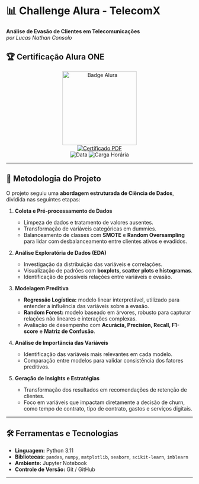 # 📊 Challenge Alura - TelecomX

**Análise de Evasão de Clientes em Telecomunicações**  
*por Lucas Nathan Consolo*

## 🏆 Certificação Alura ONE
<div align="center">
  <a href="https://cdn3.gnarususercontent.com.br/4752-challenge/%5BBR%5D%20Textos%20e%20Imagens/Aula%203%20-%20Entrega%20do%20desafio/Imagens/imagem%20da%20badge.png">
    <img src="https://cdn3.gnarususercontent.com.br/4752-challenge/%5BBR%5D%20Textos%20e%20Imagens/Aula%203%20-%20Entrega%20do%20desafio/Imagens/imagem%20da%20badge.png" width="200" alt="Badge Alura">
  </a>
  <br>
  <a href="https://github.com/Consolucas/ChallengeAlura_TelecomX_II/blob/main/Challenge%20Telecom%20X%20analise%20de%20evasao%20de%20clientes%20-%20Parte%202.pdf">
    <img src="https://img.shields.io/badge/📄_Ver_Certificado_Completo-FF0000?style=for-the-badge&logo=pdf&logoColor=white" alt="Certificado PDF">
  </a>
  <br>
  <img src="https://img.shields.io/badge/Concluído-Agosto_2025-00C86F?style=flat-square" alt="Data">
  <img src="https://img.shields.io/badge/Carga_Horária-4h-0056D3?style=flat-square" alt="Carga Horária">
</div>

---

## 📌 Metodologia do Projeto

O projeto seguiu uma **abordagem estruturada de Ciência de Dados**, dividida nas seguintes etapas:

1. **Coleta e Pré-processamento de Dados**
   - Limpeza de dados e tratamento de valores ausentes.
   - Transformação de variáveis categóricas em dummies.
   - Balanceamento de classes com **SMOTE** e **Random Oversampling** para lidar com desbalanceamento entre clientes ativos e evadidos.

2. **Análise Exploratória de Dados (EDA)**
   - Investigação da distribuição das variáveis e correlações.
   - Visualização de padrões com **boxplots, scatter plots e histogramas**.
   - Identificação de possíveis relações entre variáveis e evasão.

3. **Modelagem Preditiva**
   - **Regressão Logística:** modelo linear interpretável, utilizado para entender a influência das variáveis sobre a evasão.
   - **Random Forest:** modelo baseado em árvores, robusto para capturar relações não lineares e interações complexas.
   - Avaliação de desempenho com **Acurácia, Precision, Recall, F1-score** e **Matriz de Confusão**.

4. **Análise de Importância das Variáveis**
   - Identificação das variáveis mais relevantes em cada modelo.
   - Comparação entre modelos para validar consistência dos fatores preditivos.

5. **Geração de Insights e Estratégias**
   - Transformação dos resultados em recomendações de retenção de clientes.
   - Foco em variáveis que impactam diretamente a decisão de churn, como tempo de contrato, tipo de contrato, gastos e serviços digitais.

---

## 🛠 Ferramentas e Tecnologias

- **Linguagem:** Python 3.11  
- **Bibliotecas:** `pandas`, `numpy`, `matplotlib`, `seaborn`, `scikit-learn`, `imblearn`  
- **Ambiente:** Jupyter Notebook  
- **Controle de Versão:** Git / GitHub  

---

